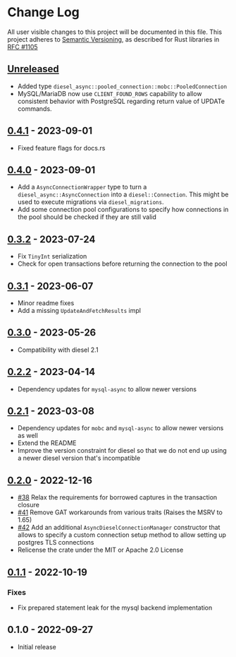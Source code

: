 # Change Log

All user visible changes to this project will be documented in this file.
This project adheres to [Semantic Versioning](http://semver.org/), as described
for Rust libraries in [RFC #1105](https://github.com/rust-lang/rfcs/blob/master/text/1105-api-evolution.md)

## [Unreleased]

* Added type `diesel_async::pooled_connection::mobc::PooledConnection`
* MySQL/MariaDB now use `CLIENT_FOUND_ROWS` capability to allow consistent behavior with PostgreSQL regarding return value of UPDATe commands.

## [0.4.1] - 2023-09-01

* Fixed feature flags for docs.rs

## [0.4.0] - 2023-09-01

* Add a `AsyncConnectionWrapper` type to turn a `diesel_async::AsyncConnection` into a `diesel::Connection`. This might be used to execute migrations via `diesel_migrations`. 
* Add some connection pool configurations to specify how connections
in the pool should be checked if they are still valid

## [0.3.2] - 2023-07-24

* Fix `TinyInt` serialization
* Check for open transactions before returning the connection to the pool

## [0.3.1] - 2023-06-07

* Minor readme fixes
* Add a missing `UpdateAndFetchResults` impl

## [0.3.0] - 2023-05-26

* Compatibility with diesel 2.1

## [0.2.2] - 2023-04-14

* Dependency updates for `mysql-async` to allow newer versions

## [0.2.1] - 2023-03-08

* Dependency updates for `mobc` and `mysql-async` to allow newer versions as well 
* Extend the README
* Improve the version constraint for diesel so that we do not end up using a newer
 diesel version that's incompatible

## [0.2.0] - 2022-12-16

* [#38](https://github.com/weiznich/diesel_async/pull/38) Relax the requirements for borrowed captures in the transaction closure
* [#41](https://github.com/weiznich/diesel_async/pull/41) Remove GAT workarounds from various traits (Raises the MSRV to 1.65)
* [#42](https://github.com/weiznich/diesel_async/pull/42) Add an additional `AsyncDieselConnectionManager` constructor that allows to specify a custom connection setup method to allow setting up postgres TLS connections
* Relicense the crate under the MIT or Apache 2.0 License

## [0.1.1] - 2022-10-19

### Fixes

* Fix prepared statement leak for the mysql backend implementation


## 0.1.0 - 2022-09-27

* Initial release

[0.1.1]: https://github.com/weiznich/diesel_async/compare/v0.1.0...v0.1.1
[0.2.0]: https://github.com/weiznich/diesel_async/compare/v0.1.1...v0.2.0
[0.2.1]: https://github.com/weiznich/diesel_async/compare/v0.2.0...v0.2.1
[0.2.2]: https://github.com/weiznich/diesel_async/compare/v0.2.1...v0.2.2
[0.3.0]: https://github.com/weiznich/diesel_async/compare/v0.2.0...v0.3.0
[0.3.1]: https://github.com/weiznich/diesel_async/compare/v0.3.0...v0.3.1
[0.3.2]: https://github.com/weiznich/diesel_async/compare/v0.3.1...v0.3.2
[0.4.0]: https://github.com/weiznich/diesel_async/compare/v0.3.2...v0.4.0
[0.4.1]: https://github.com/weiznich/diesel_async/compare/v0.4.0...v0.4.1
[Unreleased]: https://github.com/weiznich/diesel_async/compare/v0.4.1...main

